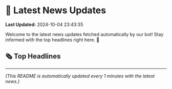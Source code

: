 # 📰 Latest News Updates
**Last Updated:** 2024-10-04 23:43:35

Welcome to the latest news updates fetched automatically by our bot! Stay informed with the top headlines right here. 🚀

## 🗞️ Top Headlines

---
*(This README is automatically updated every 1 minutes with the latest news.)*
